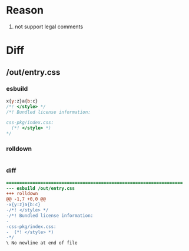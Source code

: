 # Reason
1. not support legal comments
# Diff
## /out/entry.css
### esbuild
```js
x{y:z}a{b:c}
/*! </style> */
/*! Bundled license information:

css-pkg/index.css:
  (*! </style> *)
*/
```
### rolldown
```js

```
### diff
```diff
===================================================================
--- esbuild	/out/entry.css
+++ rolldown	
@@ -1,7 +0,0 @@
-x{y:z}a{b:c}
-/*! </style> */
-/*! Bundled license information:
-
-css-pkg/index.css:
-  (*! </style> *)
-*/
\ No newline at end of file

```